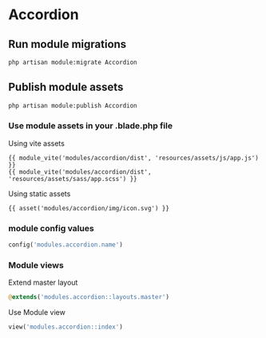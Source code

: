 # Accordion



## Run module migrations

```sh
php artisan module:migrate Accordion
```



## Publish module assets

```sh
php artisan module:publish Accordion
```




### Use module assets in your .blade.php file

Using vite assets
```blade
{{ module_vite('modules/accordion/dist', 'resources/assets/js/app.js') }}
{{ module_vite('modules/accordion/dist', 'resources/assets/sass/app.scss') }}
```


Using static assets
```blade
{{ asset('modules/accordion/img/icon.svg') }}
 ```

### module config values
```php
config('modules.accordion.name')
```



### Module views

Extend master layout

```php
@extends('modules.accordion::layouts.master')
```

Use Module view

```php
view('modules.accordion::index')
```

